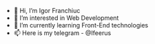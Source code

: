 - 👋 Hi, I’m Igor Franchiuc
- 👀 I’m interested in Web Development
- 🌱 I’m currently learning Front-End technologies
- 📫 Here is my telegram - @Ifeerus

<!---
Ifeerus/Ifeerus is a ✨ special ✨ repository because its `README.md` (this file) appears on your GitHub profile.
You can click the Preview link to take a look at your changes.
--->

